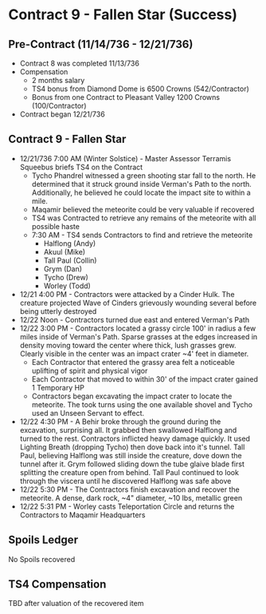 # Contract 9 - Fallen Star (Success)

## Pre-Contract (11/14/736 - 12/21/736)
* Contract 8 was completed 11/13/736
* Compensation
  * 2 months salary
  * TS4 bonus from Diamond Dome is 6500 Crowns (542/Contractor)
  * Bonus from one Contract to Pleasant Valley 1200 Crowns (100/Contractor)
* Contract began 12/21/736

## Contract 9 - Fallen Star
* 12/21/736 7:00 AM (Winter Solstice) - Master Assessor Terramis Squeebus briefs TS4 on the Contract
  * Tycho Phandrel witnessed a green shooting star fall to the north. He determined that it struck ground inside Verman's Path to the north. Additionally, he believed he could locate the impact site to within a mile.
  * Maqamir believed the meteorite could be very valuable if recovered
  * TS4 was Contracted to retrieve any remains of the meteorite with all possible haste
  * 7:30 AM - TS4 sends Contractors to find and retrieve the meteorite
    * Halflong (Andy)
    * Akuul (Mike)
    * Tall Paul (Collin)
    * Grym (Dan)
    * Tycho (Drew)
    * Worley (Todd)
* 12/21 4:00 PM - Contractors were attacked by a Cinder Hulk. The creature projected Wave of Cinders grievously wounding several before being utterly destroyed
* 12/22 Noon - Contractors turned due east and entered Verman's Path
* 12/22 3:00 PM - Contractors located a grassy circle 100' in radius a few miles inside of Verman's Path. Sparse grasses at the edges increased in density moving toward the center where thick, lush grasses grew. Clearly visible in the center was an impact crater ~4' feet in diameter.
  * Each Contractor that entered the grassy area felt a noticeable uplifting of spirit and physical vigor
  * Each Contractor that moved to within 30' of the impact crater gained 1 Temporary HP
  * Contractors began excavating the impact crater to locate the meteorite. The took turns using the one available shovel and Tycho used an Unseen Servant to effect.
* 12/22 4:30 PM - A Behir broke through the ground during the excavation, surprising all. It grabbed then swallowed Halflong and turned to the rest. Contractors inflicted heavy damage quickly. It used Lighting Breath (dropping Tycho) then dove back into it's tunnel. Tall Paul, believing Halflong was still inside the creature, dove down the tunnel after it. Grym followed sliding down the tube glaive blade first splitting the creature open from behind. Tall Paul continued to look through the viscera until he discovered Halflong was safe above
* 12/22 5:30 PM - The Contractors finish excavation and recover the meteorite. A dense, dark rock, ~4" diameter, ~10 lbs, metallic green
* 12/22 5:31 PM - Worley casts Teleportation Circle and returns the Contractors to Maqamir Headquarters

## Spoils Ledger
No Spoils recovered

## TS4 Compensation
TBD after valuation of the recovered item
